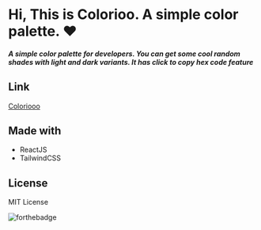 # Hi, This is Colorioo. A simple color palette. ❤️
##### A simple color palette for developers. You can get some cool random shades with light and dark variants. It has click to copy hex code feature

## Link
[Coloriooo](https://coloriooo.netlify.app/)

## Made with
- ReactJS
- TailwindCSS


## License
MIT License

![forthebadge](http://forthebadge.com/images/badges/built-with-love.svg)
